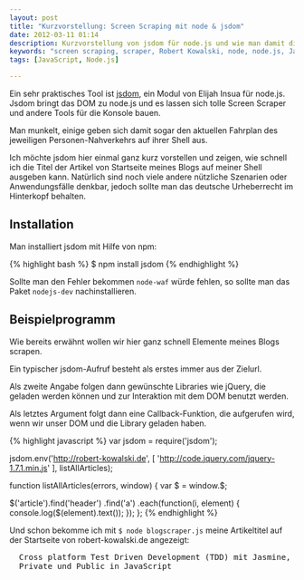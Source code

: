 ```yaml
---
layout: post
title: "Kurzvorstellung: Screen Scraping mit node & jsdom"
date: 2012-03-11 01:14
description: Kurzvorstellung von jsdom für node.js und wie man damit dieses Blog auf seine Shell holt.
keywords: "screen scraping, scraper, Robert Kowalski, node, node.js, JavaScript"
tags: [JavaScript, Node.js]

---
```


Ein sehr praktisches Tool ist [jsdom](https://github.com/tmpvar/jsdom), ein Modul von Elijah Insua für node.js.
Jsdom bringt das DOM zu node.js und es lassen sich tolle Screen Scraper und andere Tools für die Konsole bauen.

Man munkelt, einige geben sich damit sogar den aktuellen Fahrplan des jeweiligen Personen-Nahverkehrs auf ihrer Shell aus.

<!-- more -->

Ich möchte jsdom hier einmal ganz kurz vorstellen und zeigen, wie schnell ich die Titel der Artikel von Startseite
meines Blogs auf meiner Shell ausgeben kann.
Natürlich sind noch viele andere nützliche Szenarien oder Anwendungsfälle denkbar, jedoch sollte man das deutsche Urheberrecht im Hinterkopf
behalten.

Installation
------------

Man installiert jsdom mit Hilfe von npm:

{% highlight bash %}
$ npm install jsdom
{% endhighlight %}


Sollte man den Fehler bekommen ```node-waf``` würde fehlen, so sollte man das Paket ```nodejs-dev``` nachinstallieren.

Beispielprogramm
----------------

Wie bereits erwähnt wollen wir hier ganz schnell Elemente meines Blogs scrapen.

Ein typischer jsdom-Aufruf besteht als erstes immer aus der Zielurl.

Als zweite Angabe folgen dann gewünschte Libraries wie jQuery, die geladen werden können und zur Interaktion mit dem DOM benutzt werden.

Als letztes Argument folgt dann eine Callback-Funktion, die aufgerufen wird, wenn wir unser DOM und die Library geladen haben.

{% highlight javascript %}
var jsdom = require('jsdom');

jsdom.env('http://robert-kowalski.de', [
  'http://code.jquery.com/jquery-1.7.1.min.js'
], listAllArticles);

function listAllArticles(errors, window) {
  var $ = window.$;

  $('article').find('header')
    .find('a')
      .each(function(i, element) {
          console.log($(element).text());
      });
};
{% endhighlight %}

Und schon bekomme ich mit ``` $ node blogscraper.js ``` meine Artikeltitel auf der Startseite von robert-kowalski.de angezeigt:

<pre>
  Cross platform Test Driven Development (TDD) mit Jasmine, jQuery Mobile, Phonegap und node
  Private und Public in JavaScript
</pre>
